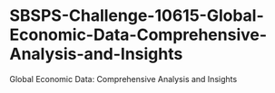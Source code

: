 # SBSPS-Challenge-10615-Global-Economic-Data-Comprehensive-Analysis-and-Insights
Global Economic Data: Comprehensive Analysis and Insights

